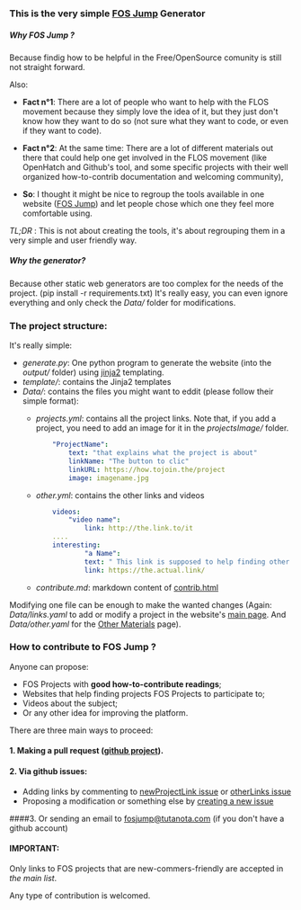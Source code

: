 ### This is the very simple [FOS Jump](https://fosjump.github.io) Generator

##### Why *FOS Jump* ?
Because findig how to be helpful in the Free/OpenSource comunity is still not straight forward.

Also:

- **Fact n°1**: There are a lot of people who want to help with the FLOS movement because they simply love the idea of it, but they just don't know how they want to do so (not sure what they want to code, or even if they want to code). 

- **Fact n°2**: At the same time: There are a lot of different materials out there that could help one get involved in the FLOS movement (like OpenHatch and Github's tool, and some specific projects with their well organized how-to-contrib documentation and welcoming community), 

- **So**: I thought it might be nice to regroup the tools available in one website ([FOS Jump](https://fosjump.github.io/)) and let people chose which one they feel more comfortable using.

*TL;DR* : This is not about creating the tools, it's about regrouping them in a very simple and user friendly way.


##### Why the generator? 
Because other static web generators are too complex for the needs of the project. (pip install -r requirements.txt)
It's really easy, you can even ignore everything and only check the *Data/* folder for modifications. 

### The project structure:

It's really simple:
* *generate.py*: One python program to generate the website (into the *output/* folder) using [jinja2](http://jinja.pocoo.org/) templating. 
* *template/*: contains the Jinja2 templates
* *Data/*: contains the files you might want to eddit (please follow their simple format):
	* *projects.yml*: contains all the project links. Note that, if you add a project, you need to add an image for it in the *projectsImage/* folder.

		```yaml
			"ProjectName":
			    text: "that explains what the project is about"
			    linkName: "The button to clic"
			    linkURL: https://how.tojoin.the/project
			    image: imagename.jpg
		```	

	* *other.yml*: contains the other links and videos

		```yaml
			videos:
				"video name":
					link: http://the.link.to/it
			....
			interesting:
	    			"a Name": 
					text: " This link is supposed to help finding other Open Source projects to contribute to"
					link: https://the.actual.link/

		```
	* *contribute.md*: markdown content of [contrib.html](https://fosjump.github.io/contrib.html)
		

Modifying one file can be enough to make the wanted changes (Again: *Data/links.yaml* to add or modify a project in the website's [main page](https://fosjump.github.io/). And *Data/other.yaml* for the [Other Materials](https://fosjump.github.io/other.html) page).


### How to contribute to **FOS Jump** ?

Anyone can propose:

* FOS Projects with **good how-to-contribute readings**;
* Websites that help finding projects FOS Projects to participate to;
* Videos about the subject;
* Or any other idea for improving the platform.

There are three main ways to proceed:

#### 1. Making a pull request ([github project]()).

#### 2. Via github issues: 
* Adding links by commenting to [newProjectLink issue](https://github.com/fosjump/fosjump/issues/2) or [otherLinks issue](https://github.com/fosjump/fosjump/issues/1)
* Proposing a modification or something else by [creating a new issue](https://github.com/fosjump/fosjump/issues)

####3. Or sending an email to fosjump@tutanota.com (if you don't have a github account)


#### **IMPORTANT**: 
Only links to FOS projects that are new-commers-friendly are accepted in *the main list*. 

Any type of contribution is welcomed.

